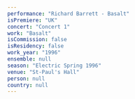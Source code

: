 ```yaml
---
performance: "Richard Barrett - Basalt"
isPremiere: "UK"
concert: "Concert 1"
work: "Basalt"
isCommission: false
isResidency: false
work_year: "1996"
ensemble: null
season: "Electric Spring 1996"
venue: "St-Paul's Hall"
person: null
country: null
---
```


